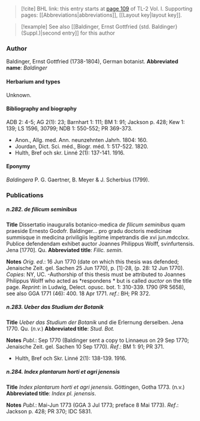 > [!cite] BHL link: this entry starts at [page 109](https://www.biodiversitylibrary.org/page/33120240) of TL-2 Vol. I.
> Supporting pages: [[Abbreviations|abbreviations]], [[Layout key|layout key]].

> [!example] See also [[Baldinger, Ernst Gottfried {std. Baldinger} (Suppl.)|second entry]] for this author

### Author

Baldinger, Ernst Gottfried (1738-1804), German botanist. 
**Abbreviated name**: *Baldinger*

#### Herbarium and types

Unknown.

#### Bibliography and biography

ADB 2: 4-5; AG 2(1): 23; Barnhart 1: 111; BM 1: 91; Jackson p. 428; Kew 1: 139; LS 1596, 30799; NDB 1: 550-552; PR 369-373.
- Anon., Allg. med. Ann. neunzehnten Jahrh. 1804: 160.
- Jourdan, Dict. Sci. méd., Biogr. méd. 1: 517-522. 1820.
- Hulth, Bref och skr. Linné 2(1): 137-141. 1916.

#### Eponymy

*Baldingera* P. G. Gaertner, B. Meyer & J. Scherbius (1799).

### Publications

##### n.282. de filicum seminibus

**Title**
Dissertatio inauguralis botanico-medica *de filicum seminibus* quam praeside Ernesto Godofr. Baldinger... pro gradu doctoris medicinae summisque in medicina priviligiis legitime impetrandis die xvi jun.mdcclxx. Publice defendendam exhibet auctor Joannes Philippus Wolff, svinfurtensis. Jena \[1770\]. Qu.
**Abbreviated title**: *Filic. semin.*

**Notes**
*Orig. ed*.: 16 Jun 1770 (date on which this thesis was defended; Jenaische Zeit. gel. Sachen 25 Jun 1770), p. \[1\]-28, (p. 28: 12 Jun 1770). *Copies*: NY, UC. -Authorship of this thesis must be attributed to Joannes Philippus Wolff who acted as *respondens * but is called *auctor* on the title page.
*Reprint*: in Ludwig, Delect. opusc. bot. 1: 310-339. 1790 (PR 5658), see also GGA 1771 (46): 400. 18 Apr 1771.
*ref*.: BH; PR 372.

##### n.283. Ueber das Studium der Botanik

**Title**
*Ueber das Studium der Botanik* und die Erlernung derselben. Jena 1770. Qu. (*n.v.*)
**Abbreviated title**: *Stud. Bot.*

**Notes**
*Publ*.: Sep 1770 (Baldinger sent a copy to Linnaeus on 29 Sep 1770; Jenaische Zeit. gel. Sachen 10 Sep 1770).
*Ref*.: BM 1: 91; PR 371.
- Hulth, Bref och Skr. Linné 2(1): 138-139. 1916.

##### n.284. Index plantarum horti et agri jenensis

**Title**
*Index plantarum horti et agri jenensis*. Göttingen, Gotha 1773. (n.v.)
**Abbreviated title**: *Index pl. jenensis*.

**Notes**
*Publ*.: Mai-Jun 1773 (GGA 3 Jul 1773; preface 8 Mai 1773).
*Ref*.: Jackson p. 428; PR 370; IDC 5831.

